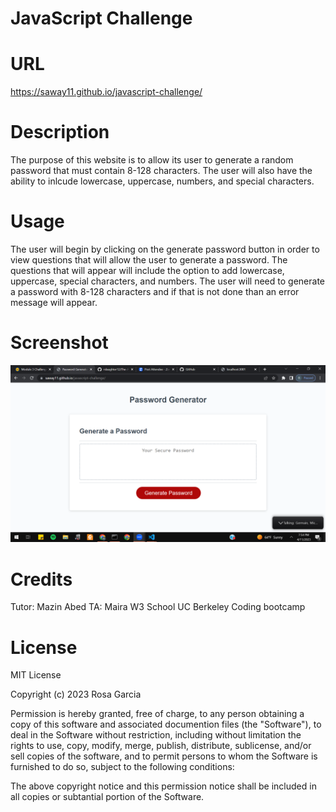 # JavaScript Challenge

# URL
https://saway11.github.io/javascript-challenge/

# Description

The purpose of this website is to allow its user to generate a random password that must contain 8-128 characters. The user will also have the ability to inlcude lowercase, uppercase, numbers, and special characters.

# Usage

The user will begin by clicking on the generate password button in 
order to view questions that will allow the user to generate a password. The questions that will appear will include the option to add lowercase, uppercase, special characters, and numbers. The user will need to generate a password with 8-128 characters and if that is not done than an error message will appear. 

# Screenshot
![](./assets/images/Screenshot%20(10).png)

# Credits
Tutor: Mazin Abed
TA: Maira
W3 School
UC Berkeley Coding bootcamp

# License 
MIT License

Copyright (c) 2023 Rosa Garcia 

Permission is hereby granted, free of charge, to any person obtaining a copy of this software and associated documention files (the "Software"), to deal in the Software without restriction, including without limitation the rights to use, copy, modify, merge, publish, distribute, sublicense, and/or sell copies of the software, and to permit persons to whom the Software is furnished to do so, subject to the following conditions:

The above copyright notice and this permission notice shall be included in all copies or subtantial portion of the Software.